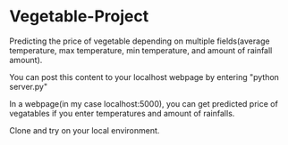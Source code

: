 # Vegetable-Project

Predicting the price of vegetable depending on multiple fields(average temperature, max temperature, min temperature, and amount of rainfall amount).

You can post this content to your localhost webpage by entering "python server.py"

In a webpage(in my case localhost:5000), you can get predicted price of vegatables if you enter temperatures and amount of rainfalls.

Clone and try on your local environment.
